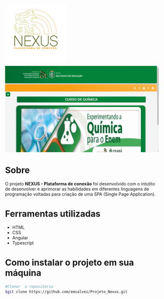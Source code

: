 <img style="width:200px" src="nexus_logo.png">

<img style="width:700px" src="gif.gif">
    
# Sobre
O projeto **NEXUS - Plataforma de conexão** foi desenvolvido com o intutito de desenvolver e aprimorar as habilidades em diferentes linguagens de programação voltadas para criação de uma SPA (Single Page Application).


# Ferramentas utilizadas
- HTML 
- CSS 
- Angular 
- Typescript 


# Como instalar o projeto em sua máquina

``` bash
#Clonar  o repositório
$git clone https://github.com/emsalves/Projeto_Nexus.git
``` 
